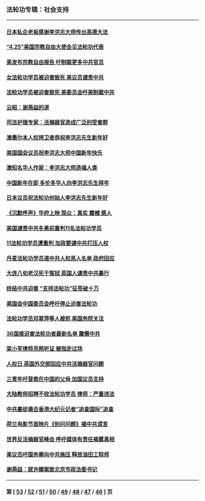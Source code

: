 ### 法轮功专辑：社会支持
---
#### [日本私企老板感谢李洪志大师传出高德大法](../../pages/nf4386/n13726335.md?05040430) 
#### [“4.25”美国宗教自由大使会见法轮功代表](../../pages/nf4386/n13724124.md?05040430) 
#### [美发布宗教自由报告 吁制裁更多中共官员](../../pages/nf4386/n13720670.md?05040430) 
#### [女法轮功学员被迫害致死 美议员谴责中共](../../pages/nf4386/n13682069.md?05040430) 
#### [法轮功学员被迫害致死 美委员会吁美制裁中共](../../pages/nf4386/n13631310.md?05040430) 
#### [云昭：谢燕益的道](../../pages/nf4386/n13607391.md?05040430) 
#### [司法护理专家：活摘器官造成广泛的受害群](../../pages/nf4386/n13570425.md?05040430) 
#### [澳墨尔本人权捍卫者恭祝李洪志先生新年好](../../pages/nf4386/n13556164.md?05040430) 
#### [美国国会议员祝李洪志大师中国新年快乐](../../pages/nf4386/n13554208.md?05040430) 
#### [澳知名华人作家：李洪志大师造福人类](../../pages/nf4386/n13552049.md?05040430) 
#### [中国新年在即 多伦多华人向李洪志先生拜年](../../pages/nf4386/n13531756.md?05040430) 
#### [日本议员祝法轮功创始人李洪志先生新年好](../../pages/nf4386/n13543228.md?05040430) 
#### [《沉默呼声》华府上映 观众：真实 震撼 感人](../../pages/nf4386/n13524739.md?05040430) 
#### [美国谴责中共冬奥前重判11名法轮功学员](../../pages/nf4386/n13521806.md?05040430) 
#### [11法轮功学员遭重判 加政要谴中共打压人权](../../pages/nf4386/n13521294.md?05040430) 
#### [丹麦法轮功学员递中共人权恶人名单 政府回应](../../pages/nf4386/n13497482.md?05040430) 
#### [大连八旬老汉死于冤狱 英国人谴责中共暴行](../../pages/nf4386/n13480118.md?05040430) 
#### [终结中共迫害 “支持法轮功”征签破十万](../../pages/nf4386/n13471084.md?05040430) 
#### [美国会中国委员会呼吁停止迫害法轮功](../../pages/nf4386/n13465411.md?05040430) 
#### [法轮功学员邓翠萍等人被抓 美国务院关注](../../pages/nf4386/n13451524.md?05040430) 
#### [36国接迫害法轮功者最新名单 震慑中共](../../pages/nf4386/n13445909.md?05040430) 
#### [梁小军律师吊照听证 被指走过场](../../pages/nf4386/n13437662.md?05040430) 
#### [人权日 英国外交部回应中共活摘器官问题](../../pages/nf4386/n13430243.md?05040430) 
#### [三青年吁营救在中国的父母 加国议员支持](../../pages/nf4386/n13429744.md?05040430) 
#### [大陆教师招聘不收法轮功学员 律师：严重违法](../../pages/nf4386/n13365839.md?05040430) 
#### [中共暴徒袭击香港大纪元记者“追查国际”追查](../../pages/nf4386/n13343404.md?05040430) 
#### [荷兰电影节首映片《别问问题》揭中共谎言](../../pages/nf4386/n13321179.md?05040430) 
#### [世界反活摘器官峰会 呼吁媒体有责任揭露真相](../../pages/nf4386/n13264475.md?05040430) 
#### [美议员吁国务卿向中共施压 释放油田工程师](../../pages/nf4386/n13233845.md?05040430) 
#### [谢燕益：就许娜案致北京市政法委书记](../../pages/nf4386/n13182701.md?05040430) 

---
#### 第 [ [53](./53.md?05040430) / [52](./52.md?05040430) / [51](./51.md?05040430) / [50](./50.md?05040430) / [49](./49.md?05040430) / [48](./48.md?05040430) / [47](./47.md?05040430) / [46](./46.md?05040430) ] 页
